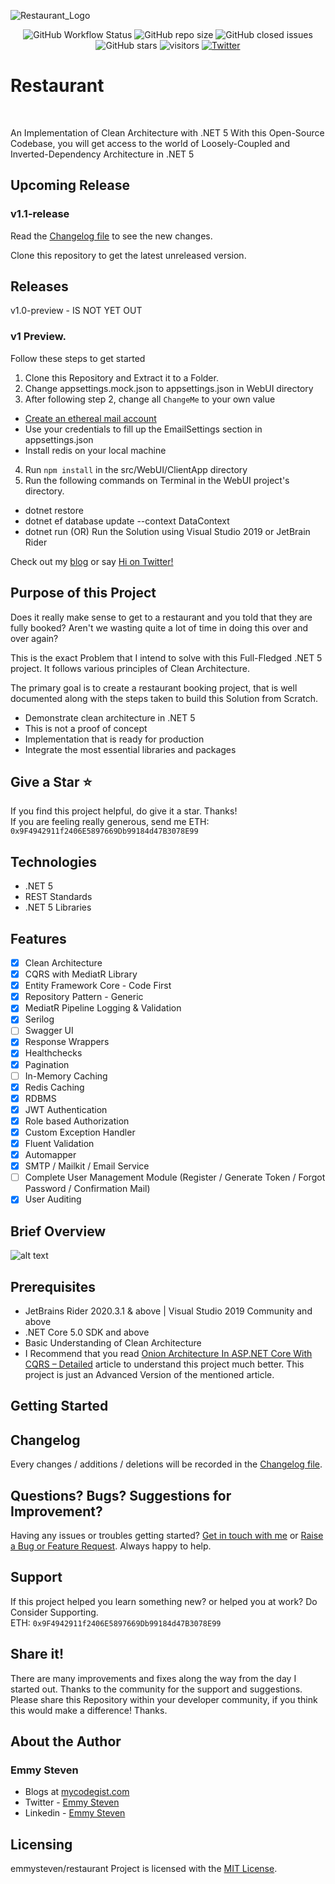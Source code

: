 
![Restaurant_Logo](https://github.com/emmysteven/restaurant/blob/main/media/restaurant.png)

<div align="center">
	<img alt="GitHub Workflow Status" src="https://img.shields.io/github/workflow/status/emmysteven/restaurant/.NET">
	<img alt="GitHub repo size" src="https://img.shields.io/github/repo-size/emmysteven/restaurant">
	<img alt="GitHub closed issues" src="https://img.shields.io/github/issues-closed/emmysteven/restaurant">
	<img alt="GitHub stars" src="https://img.shields.io/github/stars/emmysteven/restaurant">
	<img alt="visitors" src="https://visitor-badge.laobi.icu/badge?page_id=restuarant">
	<a href="https://twitter.com/intent/tweet?hashtags=restaurant,foodie,dotnet,oss&text=🥘+Restuarant.+A+booking+platform+for+those+who+love+eating+outdoors&url=https%3A%2F%2Fgithub.com%2Femmysteven%2Frestuarant&via=emmysteven_">
		<img alt="Twitter" src="https://img.shields.io/twitter/url/http/shields.io.svg?style=flat&logo=twitter">
	</a>

</div>

# Restaurant
<br/>

An Implementation of Clean Architecture with .NET 5
With this Open-Source Codebase, you will get access to the world of Loosely-Coupled and Inverted-Dependency Architecture in .NET 5

## Upcoming Release

### v1.1-release

Read the [Changelog file](https://github.com/emmysteven/restaurant/blob/main/CHANGELOG.md) to see the new changes.

Clone this repository to get the latest unreleased version.


## Releases

v1.0-preview - IS NOT YET OUT<!--[Download the first Preview here](https://github.com/emmysteven/restaurant/releases/tag/v1.0-preview) -->

### v1 Preview.
Follow these steps to get started
1. Clone this Repository and Extract it to a Folder.
2. Change appsettings.mock.json to appsettings.json in WebUI directory
3. After following step 2, change all <code>ChangeMe</code> to your own value
- [Create an ethereal mail account](https://ethereal.email/)
- Use your credentials to fill up the EmailSettings section in appsettings.json
- Install redis on your local machine
4. Run <code>npm install</code> in the src/WebUI/ClientApp directory
5. Run the following commands on Terminal in the WebUI project's directory.
- dotnet restore
- dotnet ef database update --context DataContext
- dotnet run (OR) Run the Solution using Visual Studio 2019 or JetBrain Rider

Check out my [blog](https://www.mycodegist.com) or say [Hi on Twitter!](https://twitter.com/emmysteven_)

## Purpose of this Project

Does it really make sense to get to a restaurant and you told that they are fully booked? Aren't we wasting quite a lot of time in doing this over and over again?

This is the exact Problem that I intend to solve with this Full-Fledged .NET 5 project. It follows various principles of Clean Architecture.

The primary goal is to create a restaurant booking project, that is well documented along with the steps taken to build this Solution from Scratch.
- Demonstrate clean architecture in .NET 5
- This is not a proof of concept
- Implementation that is ready for production
- Integrate the most essential libraries and packages

## Give a Star ⭐
If you find this project helpful, do give it a star. Thanks! <br/>
If you are feeling really generous, send me ETH: <code>0x9F4942911f2406E5897669Db99184d47B3078E99</code>

## Technologies
- .NET 5
- REST Standards
- .NET 5 Libraries

## Features
- [x] Clean Architecture
- [x] CQRS with MediatR Library
- [x] Entity Framework Core - Code First
- [x] Repository Pattern - Generic
- [x] MediatR Pipeline Logging & Validation
- [x] Serilog
- [ ] Swagger UI
- [x] Response Wrappers
- [x] Healthchecks
- [x] Pagination
- [ ] In-Memory Caching
- [x] Redis Caching
- [x] RDBMS
- [x] JWT Authentication
- [x] Role based Authorization
- [x] Custom Exception Handler
- [x] Fluent Validation
- [x] Automapper
- [x] SMTP / Mailkit / Email Service
- [ ] Complete User Management Module (Register / Generate Token / Forgot Password / Confirmation Mail)
- [x] User Auditing

## Brief Overview
![alt text](https://pbs.twimg.com/media/EnmjcrjW4AEvm-e?format=jpg&name=900x900)

## Prerequisites
- JetBrains Rider 2020.3.1 & above | Visual Studio 2019 Community and above
- .NET Core 5.0 SDK and above
- Basic Understanding of Clean Architecture
- I Recommend that you read [Onion Architecture In ASP.NET Core With CQRS – Detailed](https://www.codewithmukesh.com/blog/onion-architecture-in-aspnet-core/) article to understand this project much better. This project is just an Advanced Version of the mentioned article.

## Getting Started

## Changelog
Every changes / additions / deletions will be recorded in the [Changelog file](https://github.com/emmysteven/Restaurant/blob/main/CHANGELOG.md).

## Questions? Bugs? Suggestions for Improvement?
Having any issues or troubles getting started? [Get in touch with me](https://www.mycodegist.com/contact) or [Raise a Bug or Feature Request](https://github.com/emmysteven/restaurant/issues/new/choose). Always happy to help.

## Support
If this project helped you learn something new? or helped you at work? Do Consider Supporting. <br/>
ETH: <code>0x9F4942911f2406E5897669Db99184d47B3078E99</code>


## Share it!
There are many improvements and fixes along the way from the day I started out. Thanks to the community for the support and suggestions.
Please share this Repository within your developer community, if you think this would make a difference! Thanks.

## About the Author
### Emmy Steven
- Blogs at [mycodegist.com](https://www.mycodegist.com)
- Twitter - [Emmy Steven](https://www.twitter.com/emmysteven_)
- Linkedin - [Emmy Steven](https://www.linkedin.com/in/emmysteven/)

## Licensing
emmysteven/restaurant Project is licensed with the [MIT License](https://github.com/emmysteven/restaurant/blob/main/LICENSE).

